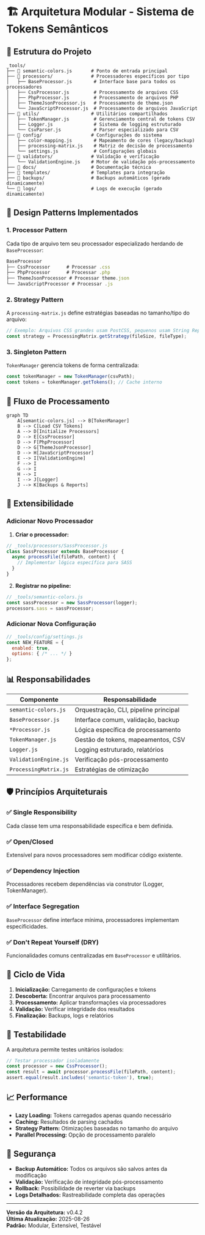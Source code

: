 # 🏗️ Arquitetura Modular - Sistema de Tokens Semânticos

## 📂 Estrutura do Projeto

```
_tools/
├── 🎯 semantic-colors.js       # Ponto de entrada principal
├── 📁 processors/              # Processadores específicos por tipo
│   ├── BaseProcessor.js        # Interface base para todos os processadores
│   ├── CssProcessor.js         # Processamento de arquivos CSS
│   ├── PhpProcessor.js         # Processamento de arquivos PHP
│   ├── ThemeJsonProcessor.js   # Processamento de theme.json
│   └── JavaScriptProcessor.js  # Processamento de arquivos JavaScript
├── 📁 utils/                   # Utilitários compartilhados
│   ├── TokenManager.js         # Gerenciamento central de tokens CSV
│   ├── Logger.js               # Sistema de logging estruturado
│   └── CsvParser.js            # Parser especializado para CSV
├── 📁 config/                  # Configurações do sistema
│   ├── color-mapping.js        # Mapeamento de cores (legacy/backup)
│   ├── processing-matrix.js    # Matriz de decisão de processamento
│   └── settings.js             # Configurações globais
├── 📁 validators/              # Validação e verificação
│   └── ValidationEngine.js    # Motor de validação pós-processamento
├── 📁 docs/                    # Documentação técnica
├── 📁 templates/               # Templates para integração
├── 📁 backups/                 # Backups automáticos (gerado dinamicamente)
└── 📁 logs/                    # Logs de execução (gerado dinamicamente)
```

## 🔧 Design Patterns Implementados

### 1. **Processor Pattern** 
Cada tipo de arquivo tem seu processador especializado herdando de `BaseProcessor`:

```javascript
BaseProcessor
├── CssProcessor      # Processar .css
├── PhpProcessor      # Processar .php  
├── ThemeJsonProcessor # Processar theme.json
└── JavaScriptProcessor # Processar .js
```

### 2. **Strategy Pattern**
A `processing-matrix.js` define estratégias baseadas no tamanho/tipo do arquivo:

```javascript
// Exemplo: Arquivos CSS grandes usam PostCSS, pequenos usam String Replace
const strategy = ProcessingMatrix.getStrategy(fileSize, fileType);
```

### 3. **Singleton Pattern**
`TokenManager` gerencia tokens de forma centralizada:

```javascript
const tokenManager = new TokenManager(csvPath);
const tokens = tokenManager.getTokens(); // Cache interno
```

## 🎯 Fluxo de Processamento

```mermaid
graph TD
    A[semantic-colors.js] --> B[TokenManager]
    B --> C[Load CSV Tokens]
    A --> D[Initialize Processors]
    D --> E[CssProcessor]
    D --> F[PhpProcessor] 
    D --> G[ThemeJsonProcessor]
    D --> H[JavaScriptProcessor]
    E --> I[ValidationEngine]
    F --> I
    G --> I
    H --> I
    I --> J[Logger]
    J --> K[Backups & Reports]
```

## 🔀 Extensibilidade

### Adicionar Novo Processador

1. **Criar o processador:**
```javascript
// _tools/processors/SassProcessor.js
class SassProcessor extends BaseProcessor {
  async processFile(filePath, content) {
    // Implementar lógica específica para SASS
  }
}
```

2. **Registrar no pipeline:**
```javascript
// _tools/semantic-colors.js
const sassProcessor = new SassProcessor(logger);
processors.sass = sassProcessor;
```

### Adicionar Nova Configuração

```javascript
// _tools/config/settings.js
const NEW_FEATURE = {
  enabled: true,
  options: { /* ... */ }
};
```

## 📊 Responsabilidades

| Componente | Responsabilidade |
|------------|------------------|
| `semantic-colors.js` | Orquestração, CLI, pipeline principal |
| `BaseProcessor.js` | Interface comum, validação, backup |
| `*Processor.js` | Lógica específica de processamento |
| `TokenManager.js` | Gestão de tokens, mapeamentos, CSV |
| `Logger.js` | Logging estruturado, relatórios |
| `ValidationEngine.js` | Verificação pós-processamento |
| `ProcessingMatrix.js` | Estratégias de otimização |

## 🛡️ Princípios Arquiteturais

### ✅ **Single Responsibility**
Cada classe tem uma responsabilidade específica e bem definida.

### ✅ **Open/Closed** 
Extensível para novos processadores sem modificar código existente.

### ✅ **Dependency Injection**
Processadores recebem dependências via construtor (Logger, TokenManager).

### ✅ **Interface Segregation**
`BaseProcessor` define interface mínima, processadores implementam especificidades.

### ✅ **Don't Repeat Yourself (DRY)**
Funcionalidades comuns centralizadas em `BaseProcessor` e utilitários.

## 🔄 Ciclo de Vida

1. **Inicialização:** Carregamento de configurações e tokens
2. **Descoberta:** Encontrar arquivos para processamento
3. **Processamento:** Aplicar transformações via processadores
4. **Validação:** Verificar integridade dos resultados
5. **Finalização:** Backups, logs e relatórios

## 🧪 Testabilidade

A arquitetura permite testes unitários isolados:

```javascript
// Testar processador isoladamente
const processor = new CssProcessor();
const result = await processor.processFile(filePath, content);
assert.equal(result.includes('semantic-token'), true);
```

## 📈 Performance

- **Lazy Loading:** Tokens carregados apenas quando necessário
- **Caching:** Resultados de parsing cachados
- **Strategy Pattern:** Otimizações baseadas no tamanho do arquivo
- **Parallel Processing:** Opção de processamento paralelo

## 🔐 Segurança

- **Backup Automático:** Todos os arquivos são salvos antes da modificação
- **Validação:** Verificação de integridade pós-processamento
- **Rollback:** Possibilidade de reverter via backups
- **Logs Detalhados:** Rastreabilidade completa das operações

---

**Versão da Arquitetura:** v0.4.2  
**Última Atualização:** 2025-08-26  
**Padrão:** Modular, Extensível, Testável
